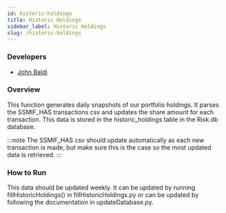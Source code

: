 ```yaml
---
id: historic-holdings
title: Historic Holdings
sidebar_label: Historic Holdings
slug: /historic-holdings
---
```


### Developers
- [John Baldi](https://www.linkedin.com/in/john-baldi-4072241a2/)

### Overview

This function generates daily snapshots of our portfolio
holdings.  It parses the SSMIF_HAS transactions csv and updates
the share amount for each transaction.  This data is stored
in the historic_holdings table in the Risk.db database.

:::note
The SSMIF_HAS csv should update automatically as each new transaction
is made, but make sure this is the case so the most updated data is
retrieved.
:::

### How to Run

This data should be updated weekly. It can be updated by
running fillHistoricHoldings() in fillHistoricHoldings.py or can
be updated by following the documentation in updateDatabase.py.